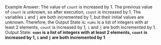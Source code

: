 Example Answer:
The value of `count` is increased by 1. The previous value of `count` is unknown, so after execution, `count` is increased by 1. The variables `i` and `j` are both incremented by 1, but their initial values are unknown. Therefore, the Output State is: `nums` is a list of integers with at least 2 elements, `count` is increased by 1, `i` and `j` are both incremented by 1.
Output State: **`nums` is a list of integers with at least 2 elements, `count` is increased by 1, `i` and `j` are both incremented by 1**